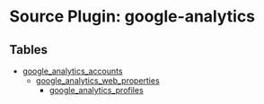# Source Plugin: google-analytics

## Tables

- [google_analytics_accounts](google_analytics_accounts.md)
  - [google_analytics_web_properties](google_analytics_web_properties.md)
    - [google_analytics_profiles](google_analytics_profiles.md)